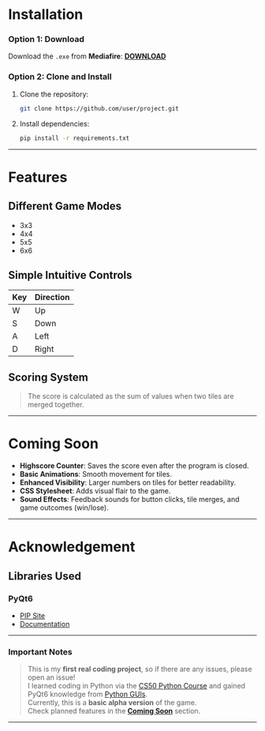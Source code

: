 
# Installation 

### Option 1: Download  
Download the `.exe` from **Mediafire**: **[DOWNLOAD](https://www.mediafire.com/file/b7jnyl54sbtseoi/2048_v1.0.exe/file)**  

### Option 2: Clone and Install  
1. Clone the repository:  
   ```bash  
   git clone https://github.com/user/project.git  
   ```  
2. Install dependencies:  
   ```bash  
   pip install -r requirements.txt  
   ```  

---

# Features  

## Different Game Modes  
- 3x3  
- 4x4  
- 5x5  
- 6x6  

## Simple Intuitive Controls  
| Key | Direction |  
| --- | --------- |  
| W   | Up        |  
| S   | Down      |  
| A   | Left      |  
| D   | Right     |  

## Scoring System  
> The score is calculated as the sum of values when two tiles are merged together.  

---

# Coming Soon  

- **Highscore Counter**: Saves the score even after the program is closed.  
- **Basic Animations**: Smooth movement for tiles.  
- **Enhanced Visibility**: Larger numbers on tiles for better readability.  
- **CSS Stylesheet**: Adds visual flair to the game.  
- **Sound Effects**: Feedback sounds for button clicks, tile merges, and game outcomes (win/lose).  

---

# Acknowledgement  

## Libraries Used  
### PyQt6  
- [PIP Site](https://pypi.org/project/PyQt6/)  
- [Documentation](https://doc.qt.io/qtforpython-6/)  

---

### Important Notes  

> This is my **first real coding project**, so if there are any issues, please open an issue!  
> I learned coding in Python via the [CS50 Python Course](https://cs50.harvard.edu/python/2022/) and gained PyQt6 knowledge from [Python GUIs](https://www.pythonguis.com/pyqt6/).  
> Currently, this is a **basic alpha version** of the game.  
> Check planned features in the **[Coming Soon](#coming-soon)** section.  

---
